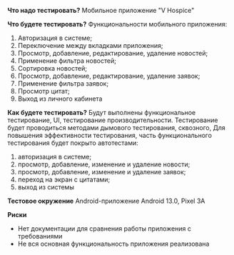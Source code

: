 **Что надо тестировать?**
Мобильное приложение "V Hospice"

**Что будете тестировать?**
Функциональности мобильного приложения:
1. Авторизация в системе;
2. Переключение между вкладками приложения; 
3. Просмотр, добавление, редактирование, удаление новостей;
4. Применение фильтра новостей;
5. Сортировка новостей; 
6. Просмотр, добавление, редактирование, удаление заявок; 
7. Применение фильтра заявок; 
8. Просмотр цитат; 
9. Выход из личного кабинета

**Как будете тестировать?**
Будут выполнены функциональное тестирование, UI, тестирование производительности. 
Тестирование будет проводиться методами дымового тестирования, сквозного, 
Для повышения эффективности тестирования, часть функционального тестирования будет покрыто автотестами: 
1) авторизация в системе;
2) просмотр, добавление, изменение и удаление новости;
3) просмотр, добавление, изменение и удаление заявок;
4) переход на экран с цитатами;
5) выход из системы

**Тестовое окружение**
Android-приложение
Android 13.0, Pixel 3А

**Риски**
- Нет документации для сравнения работы приложения с требованиями
- Не вся основная функциональность приложения реализована
